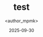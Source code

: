 ---
title: test
date: 2025-09-30
categories: [7-Productivity, 3Pro-Nutrition]
tags: [Productivity]
author: <author_mpmk>
---